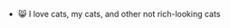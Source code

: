 <!--- 👋 Hi, I currently work under the name of @DuckDon'tGo
- 👀 I’m interested in Game Development, Cyber Security.
- 🌱 I’m currently learning Lua, improving my Java, Back-end Web Development, how to deal with life.
- 💞️ I’m looking to collaborate on a much much more experienced programmers than me and learn real world techniques.
- ✨ I'm still lacking of programming skills, but I'm willing to participate and learn! -->

- 😸 I love cats, my cats, and other not rich-looking cats
<!--- 📫 How to reach me ... --->
